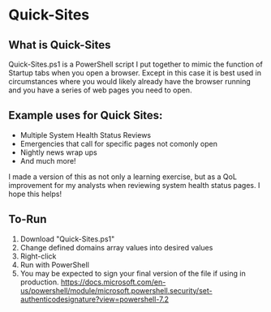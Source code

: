 # Quick-Sites
## What is Quick-Sites
Quick-Sites.ps1 is a PowerShell script I put together to mimic the function of Startup tabs when you open a browser. Except in this case it is best used in circumstances where you would likely already have the browser running and you have a series of web pages you need to open. 

## Example uses for Quick Sites:
* Multiple System Health Status Reviews
* Emergencies that call for specific pages not comonly open
* Nightly news wrap ups
* And much more!

I made a version of this as not only a learning exercise, but as a QoL improvement for my analysts when reviewing system health status pages. I hope this helps!

## To-Run
1. Download "Quick-Sites.ps1"
2. Change defined domains array values into desired values
3. Right-click
4. Run with PowerShell
5. You may be expected to sign your final version of the file if using in production. https://docs.microsoft.com/en-us/powershell/module/microsoft.powershell.security/set-authenticodesignature?view=powershell-7.2
